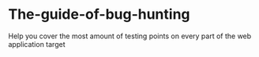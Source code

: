 # The-guide-of-bug-hunting
Help you cover the most amount of testing points on every part of the web application target
